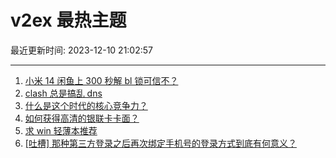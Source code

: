 # v2ex 最热主题

最近更新时间: 2023-12-10 21:02:57

--- 
1. [小米 14 闲鱼上 300 秒解 bl 锁可信不？](https://www.v2ex.com/t/999070) 
2. [clash 总是搞乱 dns](https://www.v2ex.com/t/999090) 
3. [什么是这个时代的核心竞争力？](https://www.v2ex.com/t/999095) 
4. [如何获得高清的银联卡卡面？](https://www.v2ex.com/t/999049) 
5. [求 win 轻薄本推荐](https://www.v2ex.com/t/999054) 
6. [[吐槽] 那种第三方登录之后再次绑定手机号的登录方式到底有何意义？](https://www.v2ex.com/t/999100) 

